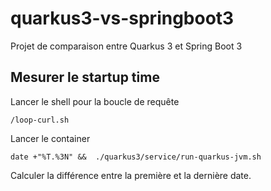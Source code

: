 # quarkus3-vs-springboot3

Projet de comparaison entre Quarkus 3 et Spring Boot 3

## Mesurer le startup time

Lancer le shell pour la boucle de requête

```shell script
/loop-curl.sh
```

Lancer le container

```shell script
date +"%T.%3N" &&  ./quarkus3/service/run-quarkus-jvm.sh
```

Calculer la différence entre la première et la dernière date.

